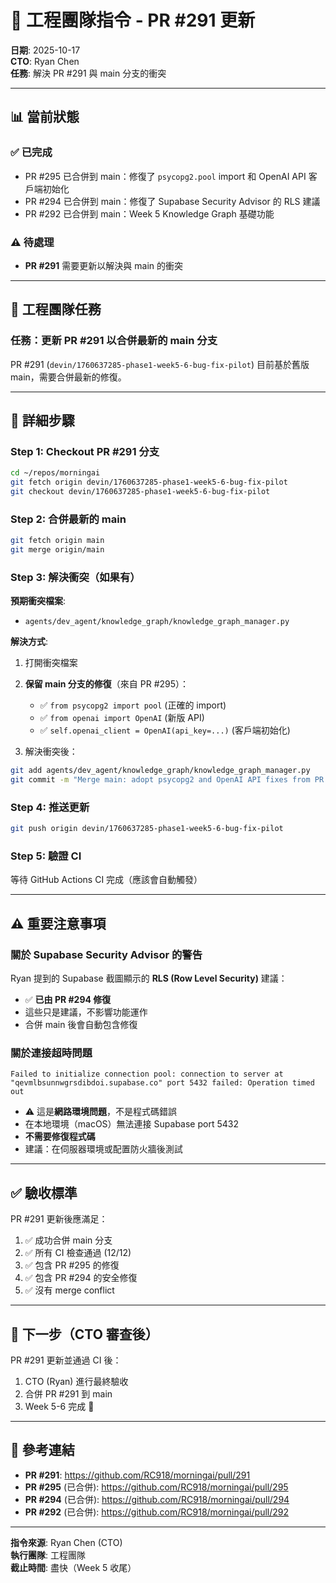 # 🔧 工程團隊指令 - PR #291 更新

**日期**: 2025-10-17  
**CTO**: Ryan Chen  
**任務**: 解決 PR #291 與 main 分支的衝突

---

## 📊 當前狀態

### ✅ 已完成
- PR #295 已合併到 main：修復了 `psycopg2.pool` import 和 OpenAI API 客戶端初始化
- PR #294 已合併到 main：修復了 Supabase Security Advisor 的 RLS 建議
- PR #292 已合併到 main：Week 5 Knowledge Graph 基礎功能

### ⚠️ 待處理
- **PR #291** 需要更新以解決與 main 的衝突

---

## 🎯 工程團隊任務

### 任務：更新 PR #291 以合併最新的 main 分支

PR #291 (`devin/1760637285-phase1-week5-6-bug-fix-pilot`) 目前基於舊版 main，需要合併最新的修復。

---

## 📝 詳細步驟

### Step 1: Checkout PR #291 分支
```bash
cd ~/repos/morningai
git fetch origin devin/1760637285-phase1-week5-6-bug-fix-pilot
git checkout devin/1760637285-phase1-week5-6-bug-fix-pilot
```

### Step 2: 合併最新的 main
```bash
git fetch origin main
git merge origin/main
```

### Step 3: 解決衝突（如果有）

**預期衝突檔案**:
- `agents/dev_agent/knowledge_graph/knowledge_graph_manager.py`

**解決方式**:
1. 打開衝突檔案
2. **保留 main 分支的修復**（來自 PR #295）：
   - ✅ `from psycopg2 import pool` (正確的 import)
   - ✅ `from openai import OpenAI` (新版 API)
   - ✅ `self.openai_client = OpenAI(api_key=...)` (客戶端初始化)

3. 解決衝突後：
```bash
git add agents/dev_agent/knowledge_graph/knowledge_graph_manager.py
git commit -m "Merge main: adopt psycopg2 and OpenAI API fixes from PR #295"
```

### Step 4: 推送更新
```bash
git push origin devin/1760637285-phase1-week5-6-bug-fix-pilot
```

### Step 5: 驗證 CI
等待 GitHub Actions CI 完成（應該會自動觸發）

---

## ⚠️ 重要注意事項

### 關於 Supabase Security Advisor 的警告

Ryan 提到的 Supabase 截圖顯示的 **RLS (Row Level Security)** 建議：
- ✅ **已由 PR #294 修復**
- 這些只是建議，不影響功能運作
- 合併 main 後會自動包含修復

### 關於連接超時問題

```
Failed to initialize connection pool: connection to server at "qevmlbsunnwgrsdibdoi.supabase.co" port 5432 failed: Operation timed out
```

- ⚠️ 這是**網路環境問題**，不是程式碼錯誤
- 在本地環境（macOS）無法連接 Supabase port 5432
- **不需要修復程式碼**
- 建議：在伺服器環境或配置防火牆後測試

---

## ✅ 驗收標準

PR #291 更新後應滿足：

1. ✅ 成功合併 main 分支
2. ✅ 所有 CI 檢查通過 (12/12)
3. ✅ 包含 PR #295 的修復
4. ✅ 包含 PR #294 的安全修復
5. ✅ 沒有 merge conflict

---

## 📌 下一步（CTO 審查後）

PR #291 更新並通過 CI 後：
1. CTO (Ryan) 進行最終驗收
2. 合併 PR #291 到 main
3. Week 5-6 完成 🎉

---

## 🔗 參考連結

- **PR #291**: https://github.com/RC918/morningai/pull/291
- **PR #295** (已合併): https://github.com/RC918/morningai/pull/295
- **PR #294** (已合併): https://github.com/RC918/morningai/pull/294
- **PR #292** (已合併): https://github.com/RC918/morningai/pull/292

---

**指令來源**: Ryan Chen (CTO)  
**執行團隊**: 工程團隊  
**截止時間**: 盡快（Week 5 收尾）
